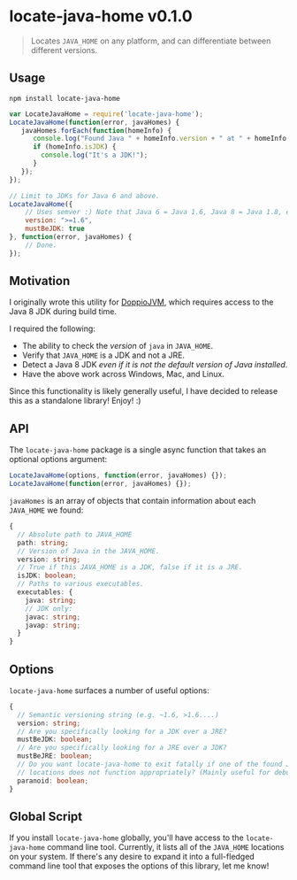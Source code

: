 # locate-java-home v0.1.0
> Locates `JAVA_HOME` on any platform, and can differentiate between different versions.

## Usage

    npm install locate-java-home

```js
var LocateJavaHome = require('locate-java-home');
LocateJavaHome(function(error, javaHomes) {
   javaHomes.forEach(function(homeInfo) {
      console.log("Found Java " + homeInfo.version + " at " + homeInfo.path);
      if (homeInfo.isJDK) {
        console.log("It's a JDK!");
      }
   });
});

// Limit to JDKs for Java 6 and above.
LocateJavaHome({
    // Uses semver :) Note that Java 6 = Java 1.6, Java 8 = Java 1.8, etc.
    version: ">=1.6",
    mustBeJDK: true
}, function(error, javaHomes) {
    // Done.
});
```

## Motivation

I originally wrote this utility for [DoppioJVM](https://github.com/plamsa-umass/doppio),
which requires access to the Java 8 JDK during build time.

I required the following:

* The ability to check the *version* of `java` in `JAVA_HOME`.
* Verify that `JAVA_HOME` is a JDK and not a JRE.
* Detect a Java 8 JDK *even if it is not the default version of Java installed*.
* Have the above work across Windows, Mac, and Linux.

Since this functionality is likely generally useful, I have decided to release this
as a standalone library! Enjoy! :)


## API

The `locate-java-home` package is a single async function that takes an optional options argument:

```js
LocateJavaHome(options, function(error, javaHomes) {});
LocateJavaHome(function(error, javaHomes) {});
```

`javaHomes` is an array of objects that contain information about each `JAVA_HOME` we found:

```typescript
{
  // Absolute path to JAVA_HOME
  path: string;
  // Version of Java in the JAVA_HOME.
  version: string;
  // True if this JAVA_HOME is a JDK, false if it is a JRE.
  isJDK: boolean;
  // Paths to various executables.
  executables: {
    java: string;
    // JDK only:
    javac: string;
    javap: string;
  }
}
```

## Options

`locate-java-home` surfaces a number of useful options:

```typescript
{
  // Semantic versioning string (e.g. ~1.6, >1.6....)
  version: string;
  // Are you specifically looking for a JDK over a JRE?
  mustBeJDK: boolean;
  // Are you specifically looking for a JRE over a JDK?
  mustBeJRE: boolean;
  // Do you want locate-java-home to exit fatally if one of the found JAVA_HOME
  // locations does not function appropriately? (Mainly useful for debugging.)
  paranoid: boolean;
}
```

## Global Script

If you install `locate-java-home` globally, you'll have access to the `locate-java-home` command
line tool. Currently, it lists all of the `JAVA_HOME` locations on your system. If there's any
desire to expand it into a full-fledged command line tool that exposes the options of this
library, let me know!
